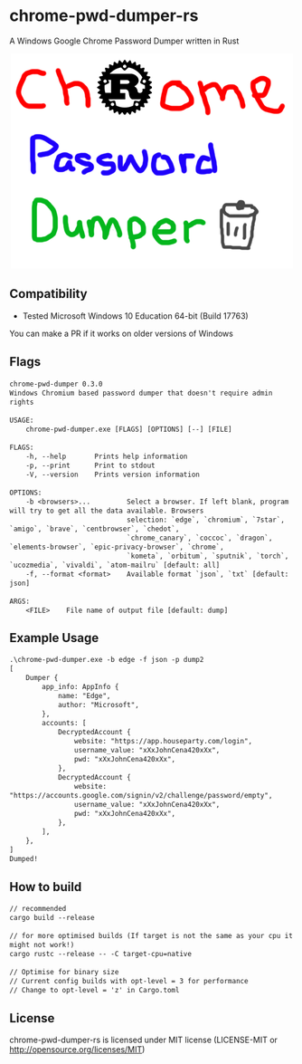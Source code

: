 # chrome-pwd-dumper-rs
A Windows Google Chrome Password Dumper written in Rust

<p align="center">
  <img width="500" height="380" src="./logo.png">
</p>

## Compatibility
- Tested Microsoft Windows 10 Education 64-bit (Build 17763)

You can make a PR if it works on older versions of Windows

## Flags
```
chrome-pwd-dumper 0.3.0
Windows Chromium based password dumper that doesn't require admin rights

USAGE:
    chrome-pwd-dumper.exe [FLAGS] [OPTIONS] [--] [FILE]

FLAGS:
    -h, --help       Prints help information
    -p, --print      Print to stdout
    -V, --version    Prints version information

OPTIONS:
    -b <browsers>...         Select a browser. If left blank, program will try to get all the data available. Browsers
                             selection: `edge`, `chromium`, `7star`, `amigo`, `brave`, `centbrowser`, `chedot`,
                             `chrome_canary`, `coccoc`, `dragon`, `elements-browser`, `epic-privacy-browser`, `chrome`,
                             `kometa`, `orbitum`, `sputnik`, `torch`, `ucozmedia`, `vivaldi`, `atom-mailru` [default: all]
    -f, --format <format>    Available format `json`, `txt` [default: json]

ARGS:
    <FILE>    File name of output file [default: dump]
```

## Example Usage
```
.\chrome-pwd-dumper.exe -b edge -f json -p dump2
[
    Dumper {
        app_info: AppInfo {
            name: "Edge",
            author: "Microsoft",
        },
        accounts: [
            DecryptedAccount {
                website: "https://app.houseparty.com/login",
                username_value: "xXxJohnCena420xXx",
                pwd: "xXxJohnCena420xXx",
            },
            DecryptedAccount {
                website: "https://accounts.google.com/signin/v2/challenge/password/empty",
                username_value: "xXxJohnCena420xXx",
                pwd: "xXxJohnCena420xXx",
            },
        ],
    },
]
Dumped!
```

## How to build
```
// recommended
cargo build --release

// for more optimised builds (If target is not the same as your cpu it might not work!)
cargo rustc --release -- -C target-cpu=native

// Optimise for binary size
// Current config builds with opt-level = 3 for performance
// Change to opt-level = 'z' in Cargo.toml 

```

## License
chrome-pwd-dumper-rs is licensed under MIT license (LICENSE-MIT or http://opensource.org/licenses/MIT)
